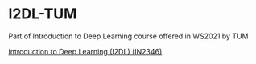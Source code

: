 # I2DL-TUM
 Part of Introduction to Deep Learning course offered in WS2021 by TUM

 [Introduction to Deep Learning (I2DL) (IN2346)](https://niessner.github.io/I2DL/)
